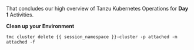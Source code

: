 That concludes our high overview of Tanzu Kubernetes Operations for **Day 1** Activities.

**Clean up your Environment**

```execute-1
tmc cluster delete {{ session_namespace }}-cluster -p attached -m attached -f
```